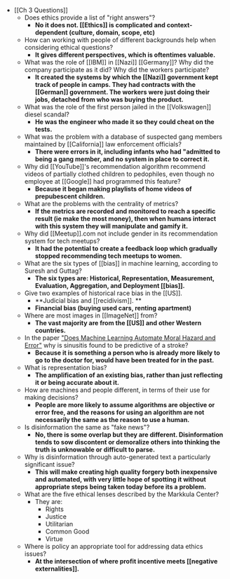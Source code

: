 - [[Ch 3 Questions]]
    - Does ethics provide a list of "right answers"?
        - **No it does not. [[Ethics]] is complicated and context-dependent (culture, domain, scope, etc)**
    - How can working with people of different backgrounds help when considering ethical questions?
        - **It gives different perspectives, which is oftentimes valuable.**
    - What was the role of [[IBM]] in [[Nazi]] [[Germany]]? Why did the company participate as it did? Why did the workers participate?
        - **It created the systems by which the [[Nazi]] government kept track of people in camps. They had contracts with the [[German]] government. The workers were just doing their jobs, detached from who was buying the product.**
    - What was the role of the first person jailed in the [[Volkswagen]] diesel scandal?
        - **He was the engineer who made it so they could cheat on the tests.**
    - What was the problem with a database of suspected gang members maintained by [[California]] law enforcement officials?
        - **There were errors in it, including infants who had "admitted to being a gang member, and no system in place to correct it.**
    - Why did [[YouTube]]'s recommendation algorithm recommend videos of 
partially clothed children to pedophiles, even though no employee at 
[[Google]] had programmed this feature?
        - **Because it began making playlists of home videos of prepubescent children.**
    - What are the problems with the centrality of metrics?
        - **If the metrics are recorded and monitored to reach a specific result (ie make the most money), then when humans interact with this system they will manipulate and gamify it.**
    - Why did [[Meetup]].com not include gender in its recommendation system for tech meetups?
        - **It had the potential to create a feedback loop which gradually stopped recommending tech meetups to women.**
    - What are the six types of [[bias]] in machine learning, according to Suresh and Guttag?
        - **The six types are: Historical, Representation, Measurement, Evaluation, Aggregation, and Deployment [[bias]].**
    - Give two examples of historical race bias in the [[US]].
        - **Judicial bias and [[recidivism]]. **
        - **Financial bias (buying used cars, renting apartment)**
    - Where are most images in [[ImageNet]] from?
        - **The vast majority are from the [[US]] and other Western countries.**
    - In the paper ["Does Machine Learning Automate Moral Hazard and Error"](https://scholar.harvard.edu/files/sendhil/files/aer.p20171084.pdf) why is sinusitis found to be predictive of a stroke?
        - **Because it is something a person who is already more likely to go to the doctor for, would have been treated for in the past.**
    - What is representation bias?
        - **The amplification of an existing bias, rather than just reflecting it or being accurate about it.**
    - How are machines and people different, in terms of their use for making decisions?
        - **People are more likely to assume algorithms are objective or error free, and the reasons for using an algorithm are not necessarily the same as the reason to use a human.**
    - Is disinformation the same as "fake news"?
        - **No, there is some overlap but they are different. Disinformation tends to sow discontent or demoralize others into thinking the truth is unknowable or difficult to parse.**
    - Why is disinformation through auto-generated text a particularly significant issue?
        - **This will make creating high quality forgery both inexpensive and automated, with very little hope of spotting it without appropriate steps being taken today before its a problem.**
    - What are the five ethical lenses described by the Markkula Center?
        - They are:
            - Rights
            - Justice
            - Utilitarian
            - Common Good
            - Virtue
    - Where is policy an appropriate tool for addressing data ethics issues?
        - **At the intersection of where profit incentive meets [[negative externalities]].**
